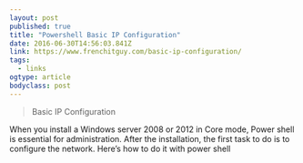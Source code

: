 ```yaml
---
layout: post 
published: true 
title: "Powershell Basic IP Configuration" 
date: 2016-06-30T14:56:03.841Z 
link: https://www.frenchitguy.com/basic-ip-configuration/ 
tags:
  - links
ogtype: article 
bodyclass: post 
---
```


> Basic IP Configuration

When you install a Windows server 2008 or 2012 in Core mode, Power shell is essential for administration. After the installation, the first task to do is to configure the network. Here’s how to do it with power shell